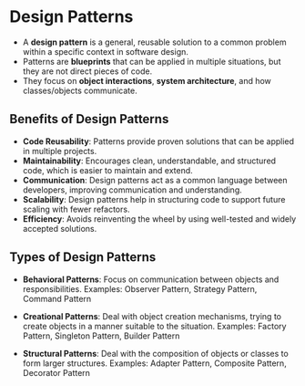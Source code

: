 # Design Patterns

* A **design pattern** is a general, reusable solution to a common problem within a
  specific context in software design.
* Patterns are **blueprints** that can be applied in multiple situations, but they are
  not direct pieces of code.
* They focus on **object interactions**, **system architecture**, and how
  classes/objects communicate.


## Benefits of Design Patterns

* **Code Reusability**: Patterns provide proven solutions that can be applied in
multiple projects.
* **Maintainability**: Encourages clean, understandable, and structured code,
which is easier to maintain and extend.
* **Communication**: Design patterns act as a common language between
developers, improving communication and understanding.
* **Scalability**: Design patterns help in structuring code to support future scaling
with fewer refactors.
* **Efficiency**: Avoids reinventing the wheel by using well-tested and widely
accepted solutions.

## Types of Design Patterns

* **Behavioral Patterns**: Focus on communication between objects and responsibilities.
Examples: Observer Pattern, Strategy Pattern, Command Pattern

* **Creational Patterns**: Deal with object creation mechanisms, trying to create objects
in a manner suitable to the situation.
Examples: Factory Pattern, Singleton Pattern, Builder Pattern

* **Structural Patterns**: Deal with the composition of objects or classes to form larger
structures.
Examples: Adapter Pattern, Composite Pattern, Decorator Pattern
